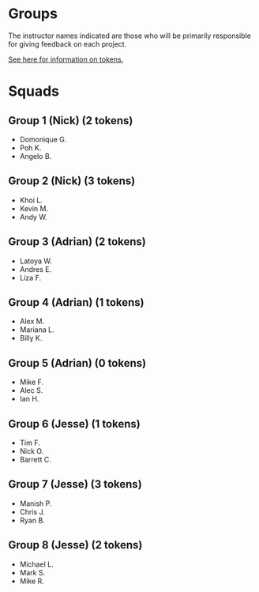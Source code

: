 # Groups

The instructor names indicated are those who will be primarily responsible for giving feedback on each project.

[See here for information on tokens.](readme.md#support)

# Squads

## Group 1 (Nick) (2 tokens)
- Domonique G.
- Poh K.
- Angelo B.

## Group 2 (Nick) (3 tokens)
- Khoi L.
- Kevin M.
- Andy W.

## Group 3 (Adrian) (2 tokens)
- Latoya W.
- Andres E.
- Liza F.

## Group 4 (Adrian) (1 tokens)
- Alex M.
- Mariana L.
- Billy K.

## Group 5 (Adrian) (0 tokens)
- Mike F.
- Alec S.
- Ian H.

## Group 6 (Jesse) (1 tokens)
- Tim F.
- Nick O.
- Barrett C.

## Group 7 (Jesse) (3 tokens)
- Manish P.
- Chris J.
- Ryan B.

## Group 8 (Jesse) (2 tokens)
- Michael L.
- Mark S.
- Mike R.
